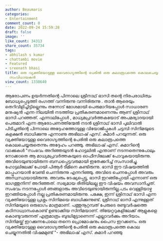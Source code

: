 ```yaml
---
author: Beaumaris
categories:
- Entertainment
comment_count: 0
date: 2022-09-24 15:59:28
draft: false
image: ''
like_count: 34313
share_count: 35734
tags:
- abhilash s kumar
- chattambi movie
- Featured
- sreenath bhasi
title: ഒരു വ്യക്തിയോടുള്ള വൈരാഗ്യത്തിന്റെ പേരിൽ ഒരു കലാരൂപത്തെ കൊലചെയ്യരുതെന്ന്  ചട്ടമ്പിയുടെ
  സംവിധായകൻ
view_count: 1338640
---
```


ആരോപണം ഉയർന്നതിന്റെ പിന്നാലെ ശ്രീനാഥ് ഭാസി തന്റെ നിരപരാധിത്വം ബോധ്യപ്പെടുത്തി രംഗത്ത് വന്നിരുന്നു വന്നിരിരുന്നു . താന്‍ ആരെയും തെറിവിളിച്ചിട്ടില്ലെന്നും തന്നോട് മോശമായി പെരുമാറിയപ്പോള്‍ സാധാരണ മനുഷ്യന്‍ എന്ന നിലയില്‍ നടത്തിയ പ്രതികരണമാണെന്നും ആണ് ശ്രീനാഥ് ഭാസി പറഞ്ഞത്. എന്നാലിപ്പോൾ , മാധ്യമപ്രവർത്തകയോട് അപമര്യാദയായി പെരുമാറി എന്ന ആരോപണത്തിന്മേൽ നടൻ ശ്രീനാഥ്‌ ഭാസി പുലിവാൽ പിടിച്ചതിന്റെ പിന്നാലെ അദ്ദേഹത്തോടുള്ള വിയോജിപ്പുകൾ ചട്ടമ്പി സിനിമയുടെ കളക്ഷൻ ബാധിക്കുന്നു എന്നാണു അഭിലാഷ് എസ്. കുമാർ പറയുന്നത്. ഒരു വ്യക്തിയോടുള്ള വൈരാഗ്യത്തിന്റെ പേരിൽ ഒരു കലാരൂപത്തെ കൊലചെയ്യരുതെന്നും അദ്ദേഹം പറഞ്ഞു. അഭിലാഷ് എസ്. കുമാറിന്റെ വാക്കുകൾ "സംഭവം അറിഞ്ഞയുടൻ ഹോട്ടലിൽ എന്താണ് നടന്നതെന്നുപോലും നോക്കാതെ ആ മാധ്യമപ്രവർത്തകയുടെ ഓഫീസിലേക്ക് പോവുകയായിരുന്നു. അവിടെയുണ്ടായിരുന്ന ബന്ധപ്പെട്ടവരുമായി ഇതേക്കുറിച്ച് സംസാരിച്ചു. ഹോട്ടലിലേക്ക് പോയി പിആർ ടീമിനെ കണ്ടിരുന്നു. ഭാസി ഈ വിഷയത്തിൽ മാപ്പുപറയാൻ വേണ്ടി ചെന്നിരുന്നു എന്നറിഞ്ഞു. അവിടെ ചെന്നപ്പോൾ അവരും അസ്വസ്ഥയായിരുന്നു. അവരും ദേഷ്യപ്പെട്ടു, ഭാസി ഇറങ്ങിപ്പോയി എന്നാണ് ഒരു ഭാ​ഗത്തുനിന്ന് അറിഞ്ഞത്. സഭ്യമായ രീതിയിലല്ല ഈ വിഷയം അവസാനിച്ചത്. സംഭവം നടന്നപ്പോൾ ഞങ്ങളാരും അവിടെയുണ്ടായിരുന്നില്ല.പടം വെള്ളിയാഴ്ച ഇറങ്ങിയപ്പോൾ നല്ല പ്രതികരണമായിരുന്നു. പക്ഷേ, ഇന്ന് ശ്രീനാഥ് ഭാസി എന്ന വ്യക്തിയോടുള്ള പ്രശ്നം സിനിമയെ ബാധിക്കുന്നുണ്ട്. ശ്രീനാഥ് ഭാസി എന്നുള്ളത് സിനിമയുടെ ഒരുഭാ​ഗം മാത്രമാണ്. പത്തുനൂറ്റമ്പത് പേരുടെ രണ്ടുവർഷത്തെ കഠിനാധ്വാനംകൊണ്ട് ഉണ്ടാക്കിയ സിനിമയാണ്. തിയേറ്ററുകളിലേക്ക് ആളുകളെ കൊണ്ടുവരുന്നത് എത്രമാത്രം ബുദ്ധിമുട്ടാണെന്ന് എല്ലാവർക്കും അറിയാം. സിനിമയ്ക്ക് ഇറക്കുന്നപോലെ തന്നെ പ്രൊമോഷനും പൈസ ഇറക്കണം. ഒരു വ്യക്തിയോടുള്ള വൈരാ​ഗ്യത്തിന്റെ പേരിൽ ഒരു കലാരൂപത്തെ കൊല ചെയ്യുന്നതിൽ വിഷമമുണ്ട് "- അഭിലാഷ് എസ്. കുമാർ പറഞ്ഞു &nbsp; &nbsp;